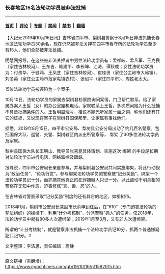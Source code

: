 ### 长春地区15名法轮功学员被非法批捕

---

#### [首页](../../../..?n11592015) &nbsp;|&nbsp; [评论](../../../../../epoch-comment?n11592015) &nbsp;|&nbsp; [专题](../../../../../epoch-special?n11592015) &nbsp;|&nbsp; [禁闻](../../../../../epoch-news?n11592015) &nbsp;|&nbsp; [禁书](../../../../../books?n11592015) &nbsp;|&nbsp; [翻墙](https://github.com/gfw-breaker/nogfw/blob/master/README.md?n11592015)


<div class="post_content" id="artbody" itemprop="articleBody">
 <!-- article content begin -->
 <p>
  【大纪元2019年10月16日讯】吉林省四平市、梨树县警察于8月15日非法抓捕长春地区法轮功学员30余名，现在仍然被非法关押在四平市看守所的法轮功学员至少有15人，他们全部被非法批捕。
 </p>
 <p>
  明慧网报导，在这些被非法关押者中男性法轮功学员有：孟祥岐、孟凡军、王克民（家住吉林蛟河）、王东吉、韩建平、李长坤、江涛，谭秋成；女性法轮功学员为：付贵华、于健莉、王凤芝（家住吉林蛟河）、崔桂贤（家住公主岭市大岭镇）、刘冬英（家住公主岭市范家屯镇农村）、张绍平（家住四平市）、周姓老太太。
 </p>
 <p>
  15位法轮功学员被诬陷为一个案子。
 </p>
 <p>
  10月10日，法轮功学员的家属去梨树县检察院询问案情，门卫帮忙联系，给了家属办案人王哲（女）的办公室座机电话。家属联系上王哲，多次质问她为什么批捕不具备批捕条件的人。王哲明显理亏，推说不能光听家属一面之词，称他们还有其它的证据，又说现在案子在梨树县国保那里，让家属有事找他们。
 </p>
 <p>
  据悉，2019年8月15日，四平市公安局、梨树县公安分局出动了约几百名警察，包括国保大队、巡警、交警、梨树辖区内派出所警察等，
  <ok href="https://www.epochtimes.com/gb/tag/%E7%BB%91%E6%9E%B6.html">
   绑架
  </ok>
  了30多位法轮功学员及家属。
 </p>
 <p>
  梨树县国保大队长王明山、教导员张喜昆具体策划、实施这次
  <ok href="https://www.epochtimes.com/gb/tag/%E7%BB%91%E6%9E%B6.html">
   绑架
  </ok>
  的手段是长期对法轮功学员进行电话、网络监控及跟踪。
 </p>
 <p>
  报导说，四平市公安局长亲自参与，并与梨树县公安局共同实施绑架，将此行动视为“政治任务”、“论功行赏”。参与绑架法轮功学员的警察被“记分奖励”，绑架一个法轮功学员记十分，而抓捕其他真正的犯罪嫌疑人只记一分。以此鼓动不明真相的警察在无知中作恶，迫害修炼“真、善、忍”的人。
 </p>
 <p>
  在吉林省对警察采取“记分奖励”制度的还有其它的地区，如榆树市。
 </p>
 <p>
  2018年1月，榆树市公安局长兼副市长俞申到任后，在“610”（专门迫害法轮功的非法组织）的操控下，利用“计分考核制”，分派警察“抓人”的任务。仅2018年，法轮功学员中就有80多人次遭绑架；2019年1月至3月，又有21人次遭绑架。
 </p>
 <p>
  所谓的“计分考核制”，就是警察非法抓捕一个法轮功学员记10分，抓两个普通嫌疑犯只记1分。#
 </p>
 <p>
  文字整理：李洁思，责任编辑：高静
 </p>
 <!-- article content end -->
 <div id="below_article_ad">
 </div>
</div>


---

原文链接（需翻墙）：https://www.epochtimes.com/gb/19/10/16/n11592015.htm